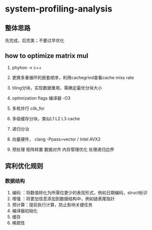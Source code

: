 # system-profiling-analysis

## 整体思路

先完成，后完美；不要过早优化

## how to optimize matrix mul

1.   phyhon -> c++

2.   更换多重循环的嵌套顺序，利用cachegrind查看cache miss rate

3.   tiling分块，实现数据重用，需确定最优分块大小

4.   optimization flags 编译器 -O3 

5.   多核并行 cilk_for

6.   多级缓存分块，类似L1 L2 L3 cache

7.   递归分治

8.   向量硬件， clang -Ppass=vector  /  Intel AVX2

9.   预处理   矩阵转置  数据对齐  内存管理优化   处理递归边界

     

## 宾利优化规则

### 数据结构

1.   编码 ：将数值转化为所需位更少的表现形式，例如日期编码，struct标识
2.   增强 ：将更加信息添加到数据结构中，例如链表尾指针
3.   预计算：提前执行计算，防止影响关键任务
4.   编译器初始化
5.   缓存
6.   稀疏性



